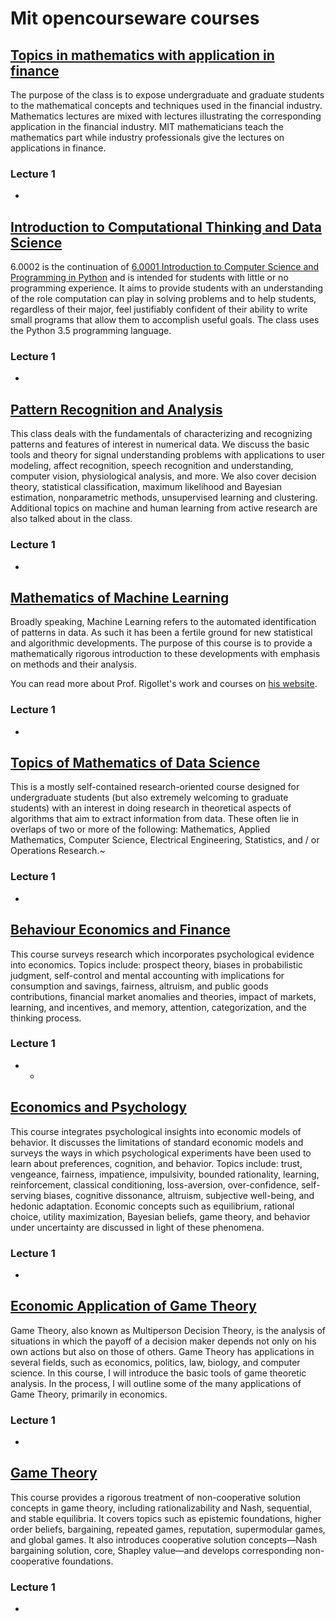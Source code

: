 # Mit opencourseware courses

## [Topics in mathematics with application in finance](https://ocw.mit.edu/courses/mathematics/18-s096-topics-in-mathematics-with-applications-in-finance-fall-2013/)
The purpose of the class is to expose undergraduate and graduate students to the mathematical concepts and techniques used in the financial industry. Mathematics lectures are mixed with lectures illustrating the corresponding application in the financial industry. MIT mathematicians teach the mathematics part while industry professionals give the lectures on applications in finance.
### **Lecture 1**
-

## [Introduction to Computational Thinking and Data Science](https://ocw.mit.edu/courses/electrical-engineering-and-computer-science/6-0002-introduction-to-computational-thinking-and-data-science-fall-2016/)
6.0002 is the continuation of [6.0001 Introduction to Computer Science and Programming in Python](https://ocw.mit.edu/courses/electrical-engineering-and-computer-science/6-0001-introduction-to-computer-science-and-programming-in-python-fall-2016) and is intended for students with little or no programming experience. It aims to provide students with an understanding of the role computation can play in solving problems and to help students, regardless of their major, feel justifiably confident of their ability to write small programs that allow them to accomplish useful goals. The class uses the Python 3.5 programming language.
### **Lecture 1**
-

## [Pattern Recognition and Analysis](https://ocw.mit.edu/courses/media-arts-and-sciences/mas-622j-pattern-recognition-and-analysis-fall-2006/)
This class deals with the fundamentals of characterizing and recognizing patterns and features of interest in numerical data. We discuss the basic tools and theory for signal understanding problems with applications to user modeling, affect recognition, speech recognition and understanding, computer vision, physiological analysis, and more. We also cover decision theory, statistical classification, maximum likelihood and Bayesian estimation, nonparametric methods, unsupervised learning and clustering. Additional topics on machine and human learning from active research are also talked about in the class.
### **Lecture 1**
-

## [Mathematics of Machine Learning](https://ocw.mit.edu/courses/mathematics/18-657-mathematics-of-machine-learning-fall-2015/)
Broadly speaking, Machine Learning refers to the automated identification of patterns in data. As such it has been a fertile ground for new statistical and algorithmic developments. The purpose of this course is to provide a mathematically rigorous introduction to these developments with emphasis on methods and their analysis.

You can read more about Prof. Rigollet's work and courses on [his website](http://www-math.mit.edu/~rigollet/).
### **Lecture 1**
-

## [Topics of Mathematics of Data Science](https://ocw.mit.edu/courses/mathematics/18-s096-topics-in-mathematics-of-data-science-fall-2015/)
This is a mostly self-contained research-oriented course designed for undergraduate students (but also extremely welcoming to graduate students) with an interest in doing research in theoretical aspects of algorithms that aim to extract information from data. These often lie in overlaps of two or more of the following: Mathematics, Applied Mathematics, Computer Science, Electrical Engineering, Statistics, and / or Operations Research.~
### **Lecture 1**
-

## [Behaviour Economics and Finance](https://ocw.mit.edu/courses/economics/14-127-behavioral-economics-and-finance-spring-2004/)
This course surveys research which incorporates psychological evidence into economics. Topics include: prospect theory, biases in probabilistic judgment, self-control and mental accounting with implications for consumption and savings, fairness, altruism, and public goods contributions, financial market anomalies and theories, impact of markets, learning, and incentives, and memory, attention, categorization, and the thinking process.

### **Lecture 1**
-
    -

## [Economics and Psychology](https://ocw.mit.edu/courses/economics/14-13-economics-and-psychology-spring-2004/)
This course integrates psychological insights into economic models of behavior. It discusses the limitations of standard economic models and surveys the ways in which psychological experiments have been used to learn about preferences, cognition, and behavior. Topics include: trust, vengeance, fairness, impatience, impulsivity, bounded rationality, learning, reinforcement, classical conditioning, loss-aversion, over-confidence, self-serving biases, cognitive dissonance, altruism, subjective well-being, and hedonic adaptation. Economic concepts such as equilibrium, rational choice, utility maximization, Bayesian beliefs, game theory, and behavior under uncertainty are discussed in light of these phenomena.

### **Lecture 1**
-

## [Economic Application of Game Theory](https://ocw.mit.edu/courses/economics/14-12-economic-applications-of-game-theory-fall-2012/)
Game Theory, also known as Multiperson Decision Theory, is the analysis of situations in which the payoff of a decision maker depends not only on his own actions but also on those of others. Game Theory has applications in several fields, such as economics, politics, law, biology, and computer science. In this course, I will introduce the basic tools of game theoretic analysis. In the process, I will outline some of the many applications of Game Theory, primarily in economics.

### **Lecture 1**
-

## [Game Theory](https://ocw.mit.edu/courses/economics/14-126-game-theory-spring-2016/)

This course provides a rigorous treatment of non-cooperative solution concepts in game theory, including rationalizability and Nash, sequential, and stable equilibria. It covers topics such as epistemic foundations, higher order beliefs, bargaining, repeated games, reputation, supermodular games, and global games. It also introduces cooperative solution concepts—Nash bargaining solution, core, Shapley value—and develops corresponding non-cooperative foundations.

### **Lecture 1**
-



